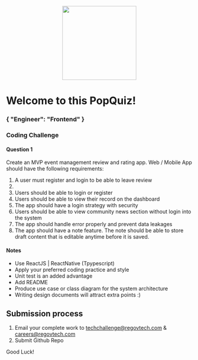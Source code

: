<p align="center"> 
    <img src="https://regov-store.s3.ap-southeast-1.amazonaws.com/REGOV+Logo_CMYK.png" width="200" >
</p>

# Welcome to this PopQuiz!
### { "Engineer": "Frontend" }

### Coding Challenge

#### Question 1

Create an MVP event management review and rating app. Web / Mobile App should have the following requirements:

1. A user must register and login to be able to leave review
2. 
3. Users should be able to login or register
4. Users should be able to view their record on the dashboard
5. The app should have a login strategy with security
6. Users should be able to view community news section without login into the system
7. The app should handle error properly and prevent data leakages
8. The app should have a note feature. The note should be able to store draft content that is editable anytime before it is saved.


#### Notes

- Use ReactJS | ReactNative (Tpypescript)
- Apply your preferred coding practice and style
- Unit test is an added advantage
- Add README
- Produce use case or class diagram for the system architecture 
- Writing design documents will attract extra points :)


## Submission process

1. Email your complete work to techchallenge@regovtech.com & careers@regovtech.com
2. Submit Github Repo

Good Luck!
